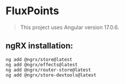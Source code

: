 # FluxPoints
> This project uses Angular version 17.0.6.

## ngRX installation: 
```
ng add @ngrx/store@latest
ng add @ngrx/effects@latest
ng add @ngrx/router-store@latest
ng add @ngrx/store-devtools@latest
```